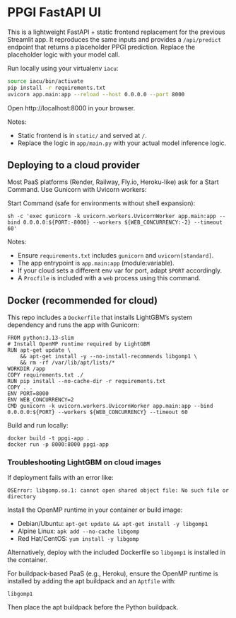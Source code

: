 # PPGI FastAPI UI

This is a lightweight FastAPI + static frontend replacement for the previous Streamlit app. It reproduces the same inputs and provides a `/api/predict` endpoint that returns a placeholder PPGI prediction. Replace the placeholder logic with your model call.

Run locally using your virtualenv `iacu`:

```bash
source iacu/bin/activate
pip install -r requirements.txt
uvicorn app.main:app --reload --host 0.0.0.0 --port 8000
```

Open http://localhost:8000 in your browser.

Notes:

-   Static frontend is in `static/` and served at `/`.
-   Replace the logic in `app/main.py` with your actual model inference logic.

## Deploying to a cloud provider

Most PaaS platforms (Render, Railway, Fly.io, Heroku-like) ask for a Start Command. Use Gunicorn with Uvicorn workers:

Start Command (safe for environments without shell expansion):

```
sh -c 'exec gunicorn -k uvicorn.workers.UvicornWorker app.main:app --bind 0.0.0.0:${PORT:-8000} --workers ${WEB_CONCURRENCY:-2} --timeout 60'
```

Notes:

-   Ensure `requirements.txt` includes `gunicorn` and `uvicorn[standard]`.
-   The app entrypoint is `app.main:app` (module:variable).
-   If your cloud sets a different env var for port, adapt `$PORT` accordingly.
-   A `Procfile` is included with a `web` process using this command.

## Docker (recommended for cloud)

This repo includes a `Dockerfile` that installs LightGBM’s system dependency and runs the app with Gunicorn:

```
FROM python:3.13-slim
# Install OpenMP runtime required by LightGBM
RUN apt-get update \
	&& apt-get install -y --no-install-recommends libgomp1 \
	&& rm -rf /var/lib/apt/lists/*
WORKDIR /app
COPY requirements.txt ./
RUN pip install --no-cache-dir -r requirements.txt
COPY . .
ENV PORT=8000
ENV WEB_CONCURRENCY=2
CMD gunicorn -k uvicorn.workers.UvicornWorker app.main:app --bind 0.0.0.0:${PORT} --workers ${WEB_CONCURRENCY} --timeout 60
```

Build and run locally:

```
docker build -t ppgi-app .
docker run -p 8000:8000 ppgi-app
```

### Troubleshooting LightGBM on cloud images

If deployment fails with an error like:

```
OSError: libgomp.so.1: cannot open shared object file: No such file or directory
```

Install the OpenMP runtime in your container or build image:

-   Debian/Ubuntu: `apt-get update && apt-get install -y libgomp1`
-   Alpine Linux: `apk add --no-cache libgomp`
-   Red Hat/CentOS: `yum install -y libgomp`

Alternatively, deploy with the included Dockerfile so `libgomp1` is installed in the container.

For buildpack-based PaaS (e.g., Heroku), ensure the OpenMP runtime is installed by adding the apt buildpack and an `Aptfile` with:

```
libgomp1
```

Then place the apt buildpack before the Python buildpack.
